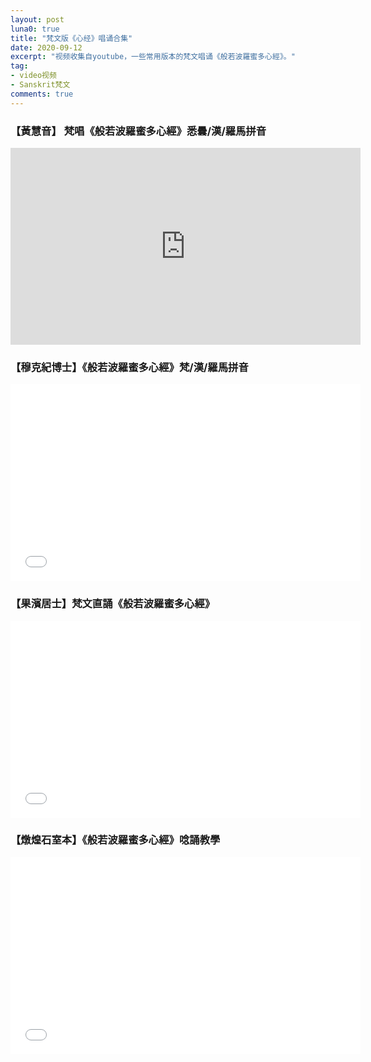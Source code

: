 ```yaml
---
layout: post
luna0: true
title: "梵文版《心经》唱诵合集"
date: 2020-09-12
excerpt: "视频收集自youtube，一些常用版本的梵文唱诵《般若波羅蜜多心經》。"
tag:
- video视频
- Sanskrit梵文
comments: true
---
```

### 【黃慧音】 梵唱《般若波羅蜜多心經》悉曇/漢/羅馬拼音

<iframe width="560" height="315" src="https://youtu.be/embed/W48DX9V6MTc" frameborder="0"> </iframe>

### 【穆克紀博士】《般若波羅蜜多心經》梵/漢/羅馬拼音

<iframe width="560" height="315" src="//www.youtube.com/embed/45Oit2yKor8" frameborder="0"> </iframe>

### 【果濱居士】梵文直誦《般若波羅蜜多心經》

<iframe width="560" height="315" src="//www.youtube.com/embed/5EoB9lEojUA" frameborder="0"> </iframe>

### 【燉煌石室本】《般若波羅蜜多心經》唸誦教學

<iframe width="560" height="315" src="//www.youtube.com/embed/C7qgHR7p4g0" frameborder="0"> </iframe>

